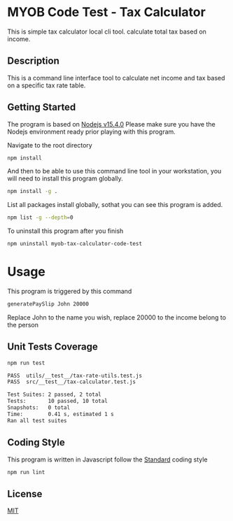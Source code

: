 # MYOB Code Test - Tax Calculator
This is simple tax calculator local cli tool. calculate total tax based on income.


## Description
This is a command line interface tool to calculate net income and tax based on a specific tax rate table.

## Getting Started
The program is based on [Nodejs v15.4.0](https://nodejs.org/en/blog/release/v15.4.0/)
Please make sure you have the Nodejs environment ready prior playing with this program.

Navigate to the root directory
```bash
npm install
```

And then to be able to use this command line tool in your workstation, you will need to install this program globally.
```bash
npm install -g .
```

List all packages install globally, sothat you can see this program is added.
```bash
npm list -g --depth=0
```

To uninstall this program after you finish
```bash
npm uninstall myob-tax-calculator-code-test
```

# Usage
This program is triggered by this command
```bash
generatePaySlip John 20000
```
Replace John to the name you wish, replace 20000 to the income belong to the person

## Unit Tests Coverage
```bash
npm run test
```
```bash
PASS  utils/__test__/tax-rate-utils.test.js
PASS  src/__test__/tax-calculator.test.js

Test Suites: 2 passed, 2 total
Tests:       10 passed, 10 total
Snapshots:   0 total
Time:        0.41 s, estimated 1 s
Ran all test suites
```
## Coding Style
This program is written in Javascript follow the [Standard](https://github.com/standard) coding style
```bash
npm run lint
```
## License
[MIT](https://choosealicense.com/licenses/mit/)
